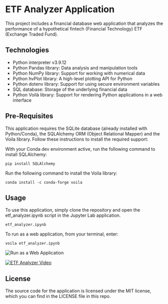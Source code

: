 # ETF Analyzer Application

This project includes a financial database web application that analyzes the performance of a hypothetical fintech (Financial Technology) ETF (Exchange Traded Fund).

## Technologies

* Python interpreter v3.9.12
* Python Pandas library: Data analysis and manipulation tools
* Python NumPy library: Support for working with numerical data
* Python hvPlot library: A high-level plotting API for Python
* Python dotenv library: Support for using secure environment variables
* SQL database: Storage of the underlying financial data
* Python Voilà library: Support for rendering Python applications in a web interface

## Pre-Requisites

This application requires the SQLite database (already installed with Python/Conda), the SQLAlchemy ORM (Object Relational Mapper) and the Voila library. Follow these instructions to install the required support:

With your Conda dev environment active, run the following command to install SQLAlchemy:

```pip install SQLAlchemy```

Run the following command to install the Voila library:

```conda install -c conda-forge voila```

## Usage
To use this application, simply clone the repository and open the etf_analyzer.ipynb script in the Jupyter Lab application.

```etf_analyzer.ipynb```

To run as a web application, from your terminal, enter:

```voila etf_analyzer.ipynb```

![Run as a Web Application](images/voila.png)


[![ETF Analyzer Video](https://img.youtube.com/vi/YOUTUBE_VIDEO_ID_HERE/0.jpg)]([https://www.youtube.com/watch?v=YOUTUBE_VIDEO_ID_HERE](https://www.loom.com/share/f006762e66774c32a8043e0eb9e92416))

## License

The source code for the application is licensed under the MIT license, which you can find in the LICENSE file in this repo.
